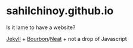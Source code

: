 # sahilchinoy.github.io

Is it lame to have a website?

[Jekyll](https://jekyllrb.com/) + [Bourbon](http://bourbon.io/)/[Neat](http://neat.bourbon.io/) + not a drop of Javascript